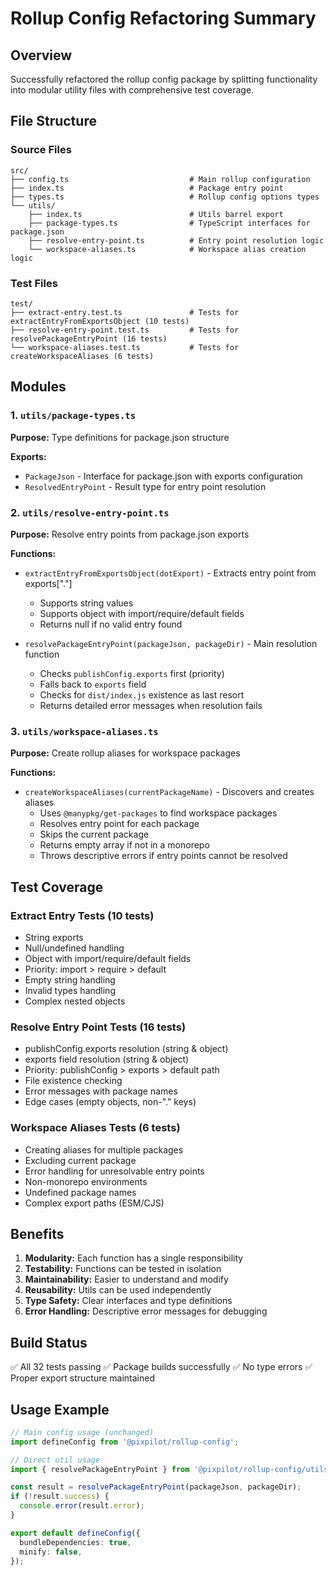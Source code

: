 # Rollup Config Refactoring Summary

## Overview

Successfully refactored the rollup config package by splitting functionality into modular utility files with comprehensive test coverage.

## File Structure

### Source Files

```
src/
├── config.ts                           # Main rollup configuration
├── index.ts                            # Package entry point
├── types.ts                            # Rollup config options types
└── utils/
    ├── index.ts                        # Utils barrel export
    ├── package-types.ts                # TypeScript interfaces for package.json
    ├── resolve-entry-point.ts          # Entry point resolution logic
    └── workspace-aliases.ts            # Workspace alias creation logic
```

### Test Files

```
test/
├── extract-entry.test.ts               # Tests for extractEntryFromExportsObject (10 tests)
├── resolve-entry-point.test.ts         # Tests for resolvePackageEntryPoint (16 tests)
└── workspace-aliases.test.ts           # Tests for createWorkspaceAliases (6 tests)
```

## Modules

### 1. `utils/package-types.ts`

**Purpose:** Type definitions for package.json structure

**Exports:**

- `PackageJson` - Interface for package.json with exports configuration
- `ResolvedEntryPoint` - Result type for entry point resolution

### 2. `utils/resolve-entry-point.ts`

**Purpose:** Resolve entry points from package.json exports

**Functions:**

- `extractEntryFromExportsObject(dotExport)` - Extracts entry point from exports["."]
  - Supports string values
  - Supports object with import/require/default fields
  - Returns null if no valid entry found

- `resolvePackageEntryPoint(packageJson, packageDir)` - Main resolution function
  - Checks `publishConfig.exports` first (priority)
  - Falls back to `exports` field
  - Checks for `dist/index.js` existence as last resort
  - Returns detailed error messages when resolution fails

### 3. `utils/workspace-aliases.ts`

**Purpose:** Create rollup aliases for workspace packages

**Functions:**

- `createWorkspaceAliases(currentPackageName)` - Discovers and creates aliases
  - Uses `@manypkg/get-packages` to find workspace packages
  - Resolves entry point for each package
  - Skips the current package
  - Returns empty array if not in a monorepo
  - Throws descriptive errors if entry points cannot be resolved

## Test Coverage

### Extract Entry Tests (10 tests)

- String exports
- Null/undefined handling
- Object with import/require/default fields
- Priority: import > require > default
- Empty string handling
- Invalid types handling
- Complex nested objects

### Resolve Entry Point Tests (16 tests)

- publishConfig.exports resolution (string & object)
- exports field resolution (string & object)
- Priority: publishConfig > exports > default path
- File existence checking
- Error messages with package names
- Edge cases (empty objects, non-"." keys)

### Workspace Aliases Tests (6 tests)

- Creating aliases for multiple packages
- Excluding current package
- Error handling for unresolvable entry points
- Non-monorepo environments
- Undefined package names
- Complex export paths (ESM/CJS)

## Benefits

1. **Modularity:** Each function has a single responsibility
2. **Testability:** Functions can be tested in isolation
3. **Maintainability:** Easier to understand and modify
4. **Reusability:** Utils can be used independently
5. **Type Safety:** Clear interfaces and type definitions
6. **Error Handling:** Descriptive error messages for debugging

## Build Status

✅ All 32 tests passing
✅ Package builds successfully
✅ No type errors
✅ Proper export structure maintained

## Usage Example

```typescript
// Main config usage (unchanged)
import defineConfig from '@pixpilot/rollup-config';

// Direct util usage
import { resolvePackageEntryPoint } from '@pixpilot/rollup-config/utils';

const result = resolvePackageEntryPoint(packageJson, packageDir);
if (!result.success) {
  console.error(result.error);
}

export default defineConfig({
  bundleDependencies: true,
  minify: false,
});
```
